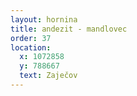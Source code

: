 ```yaml
---
layout: hornina
title: andezit - mandlovec
order: 37
location:
  x: 1072858
  y: 788667
  text: Zaječov
---
```


